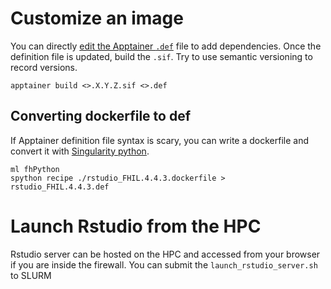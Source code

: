 
# Customize an image

You can directly [edit the Apptainer `.def`](https://apptainer.org/docs/user/1.0/build_a_container.html#building-containers-from-apptainer-definition-files) file to add dependencies.  Once the definition file is updated, build the `.sif`. Try to use semantic versioning to record versions.

```{shell}
apptainer build <>.X.Y.Z.sif <>.def
```

## Converting dockerfile to def

If Apptainer definition file syntax is scary, you can write a dockerfile and convert it with [Singularity python](https://singularityhub.github.io/singularity-cli/recipes).

```{shell}
ml fhPython
spython recipe ./rstudio_FHIL.4.4.3.dockerfile > rstudio_FHIL.4.4.3.def
```

# Launch Rstudio from the HPC

Rstudio server can be hosted on the HPC and accessed from your browser if you are inside the firewall. You can submit the `launch_rstudio_server.sh` to SLURM 
